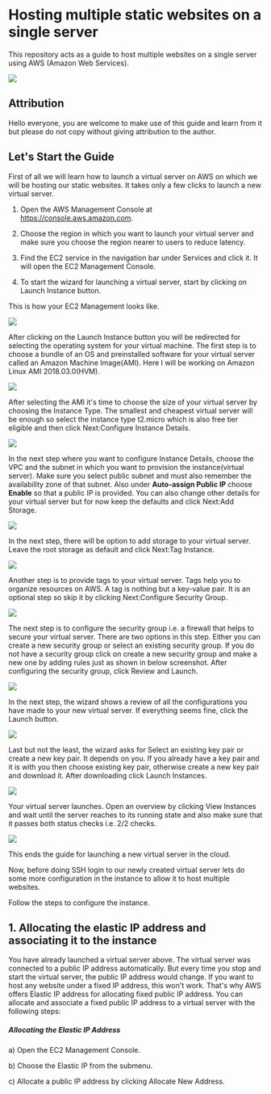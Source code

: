 # Hosting multiple static websites on a single server
This repository acts as a guide to host multiple websites on a single server using AWS (Amazon Web Services).

![](images/aws%20logo.png)


<h2> Attribution </h2>
Hello everyone, you are welcome to make use of this guide and learn from it but please do not copy without giving attribution to the author.

<h2> Let's Start the Guide </h2>

First of all we will learn how to launch a virtual server on AWS on which we will be hosting our static websites. It takes only a few clicks to launch a new virtual server.
1. Open the AWS Management Console at https://console.aws.amazon.com.

2. Choose the region in which you want to launch your virtual server and make sure you choose the region nearer to users to        reduce latency.

3. Find the EC2 service in the navigation bar under Services and click it. It will open the EC2 Management Console.

4. To start the wizard for launching a virtual server, start by clicking on Launch Instance button.

This is how your EC2 Management looks like.

![](images/1.png)

After clicking on the Launch Instance button you will be redirected for selecting the operating system for your virtual machine. The first step is to choose a bundle of an OS and preinstalled software for your virtual server called an Amazon Machine Image(AMI). Here I will be working on Amazon Linux AMI 2018.03.0(HVM).

![](images/2.png)

After selecting the AMI it's time to choose the size of your virtual server by choosing the Instance Type. The smallest and cheapest virtual server will be enough so select the instance type t2.micro which is also free tier eligible and then click Next:Configure Instance Details.

![](images/3.png)

In the next step where you want to configure Instance Details, choose the VPC and the subnet in which you want to provision the instance(virtual server). Make sure you select public subnet and must also remember the availability zone of that subnet.
Also under <b>Auto-assign Public IP </b> choose <b>Enable</b> so that a public IP is provided.
You can also change other details for your virtual server but for now keep the defaults and click Next:Add Storage.

![](images/4.png)

In the next step, there will be option to add storage to your virtual server. Leave the root storage as default and click Next:Tag Instance.

![](images/5.png)

Another step is to provide tags to your virtual server. Tags help you to organize resources on AWS. A tag is nothing but a key-value pair. It is an optional step so skip it by clicking Next:Configure Security Group.

![](images/6.png)

The next step is to configure the security group i.e. a firewall that helps to secure your virtual server. There are two options in this step. Either you can create a new security group or select an existing security group. If you do not have a security group click on create a new security group and make a new one by adding rules just as shown in below screenshot. After configuring the security group, click Review and Launch.

![](images/7.png)

In the next step, the wizard shows a review of all the configurations you have made to your new virtual server. If everything seems fine, click the Launch button.

![](images/8.png)

Last but not the least, the wizard asks for Select an existing key pair or create a new key pair. It depends on you. If you already have a key pair and it is with you then choose existing key pair, otherwise create a new key pair and download it.
After downloading click Launch Instances.

![](images/9.png)

Your virtual server launches. Open an overview by clicking View Instances and wait until the server reaches to its running state and also make sure that it passes both status checks i.e. 2/2 checks.

![](images/11.png)

This ends the guide for launching a new virtual server in the cloud.

Now, before doing SSH login to our newly created virtual server lets do some more configuration in the instance to allow it to host multiple websites.

Follow the steps to configure the instance.
<h2> 1. Allocating the elastic IP address and associating it to the instance </h2>

You have already launched a virtual server above. The virtual server was connected to a public IP address automatically. But every time you stop and start the virtual server, the public IP address would change. If you want to host any website under a fixed IP address, this won't work. That's why AWS offers Elastic IP address for allocating fixed public IP address.
You can allocate and associate a fixed public IP address to a virtual server with the following steps:

<h5>Allocating the Elastic IP Address </h5> 

a) Open the EC2 Management Console.

b) Choose the Elastic IP from the submenu.

c) Allocate a public IP address by clicking Allocate New Address.
  
  



